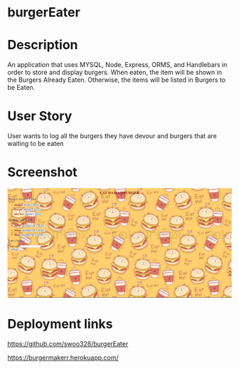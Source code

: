 # burgerEater

# Description
An application that uses MYSQL, Node, Express, ORMS, and Handlebars in
order to store and display burgers. When eaten, the item will be shown in 
the Burgers Already Eaten. Otherwise, the items will be listed in Burgers to 
be Eaten. 
# User Story 
User wants to log all the burgers they have devour and burgers that are waiting to be eaten

# Screenshot
![](public/assets/screenshot.png)

# Deployment links
https://github.com/swoo328/burgerEater

https://burgermakerr.herokuapp.com/
